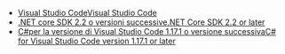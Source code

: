 * [<span data-ttu-id="847b5-101">Visual Studio Code</span><span class="sxs-lookup"><span data-stu-id="847b5-101">Visual Studio Code</span></span>](https://code.visualstudio.com/download)
* [<span data-ttu-id="847b5-102">.NET core SDK 2.2 o versioni successive</span><span class="sxs-lookup"><span data-stu-id="847b5-102">.NET Core SDK 2.2 or later</span></span>](https://www.microsoft.com/net/download/all)
* [<span data-ttu-id="847b5-103">C#per la versione di Visual Studio Code 1.17.1 o versione successiva</span><span class="sxs-lookup"><span data-stu-id="847b5-103">C# for Visual Studio Code version 1.17.1 or later</span></span>](https://marketplace.visualstudio.com/items?itemName=ms-vscode.csharp)